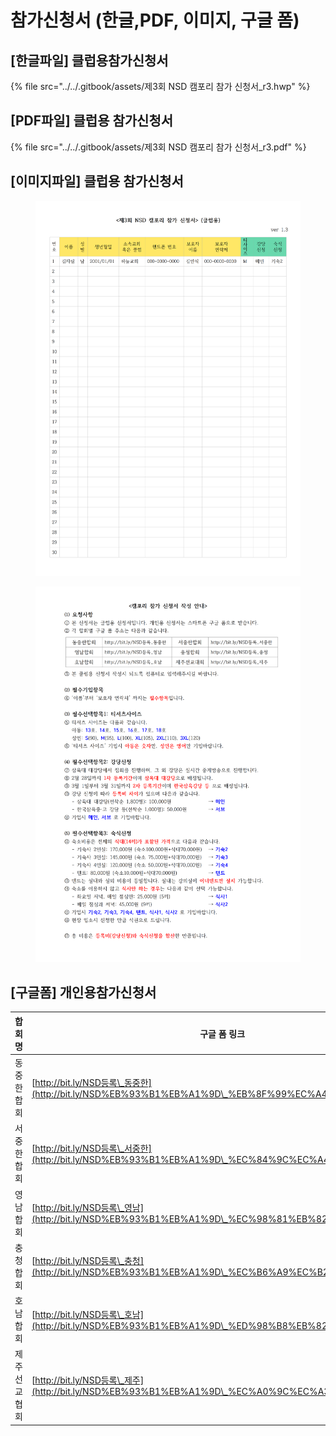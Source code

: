 # 참가신청서 (한글,PDF, 이미지, 구글 폼)

## \[한글파일] 클럽용참가신청서

{% file src="../../.gitbook/assets/제3회 NSD 캠포리 참가 신청서_r3.hwp" %}

## \[PDF파일] 클럽용  참가신청서

{% file src="../../.gitbook/assets/제3회 NSD 캠포리 참가 신청서_r3.pdf" %}

## \[이미지파일] 클럽용  참가신청서

<figure><img src="../../.gitbook/assets/제3회 NSD 캠포리 참가 신청서_r3001.png" alt=""><figcaption></figcaption></figure>

<figure><img src="../../.gitbook/assets/제3회 NSD 캠포리 참가 신청서_r3002.png" alt=""><figcaption></figcaption></figure>

## \[구글폼] 개인용참가신청서

| 합회명    | 구글 폼 링크                                                                                      |
| ------ | -------------------------------------------------------------------------------------------- |
| 동중한합회  | [http://bit.ly/NSD등록\_동중한](http://bit.ly/NSD%EB%93%B1%EB%A1%9D\_%EB%8F%99%EC%A4%91%ED%95%9C) |
| 서중한합회  | [http://bit.ly/NSD등록\_서중한](http://bit.ly/NSD%EB%93%B1%EB%A1%9D\_%EC%84%9C%EC%A4%91%ED%95%9C) |
| 영남합회   | [http://bit.ly/NSD등록\_영남](http://bit.ly/NSD%EB%93%B1%EB%A1%9D\_%EC%98%81%EB%82%A8)           |
| 충청합회   | [http://bit.ly/NSD등록\_충청](http://bit.ly/NSD%EB%93%B1%EB%A1%9D\_%EC%B6%A9%EC%B2%AD)           |
| 호남합회   | [http://bit.ly/NSD등록\_호남](http://bit.ly/NSD%EB%93%B1%EB%A1%9D\_%ED%98%B8%EB%82%A8)           |
| 제주선교협회 | [http://bit.ly/NSD등록\_제주](http://bit.ly/NSD%EB%93%B1%EB%A1%9D\_%EC%A0%9C%EC%A3%BC)           |
